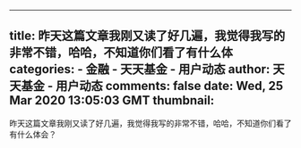 
---
title: 昨天这篇文章我刚又读了好几遍，我觉得我写的非常不错，哈哈，不知道你们看了有什么体
categories: 
    - 金融
    - 天天基金 - 用户动态
author: 天天基金 - 用户动态
comments: false
date: Wed, 25 Mar 2020 13:05:03 GMT
thumbnail: 
---

<div>   
昨天这篇文章我刚又读了好几遍，我觉得我写的非常不错，哈哈，不知道你们看了有什么体会？  
</div>
            